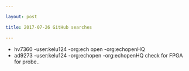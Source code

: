 ```yaml
---

layout: post

title: 2017-07-26 GitHub searches

---
```



-   hv7360 -user:kelu124 -org:ech open -org:echopenHQ
-   ad9273 -user:kelu124 -org:echopen -org:echopenHQ check for FPGA for
    probe..

